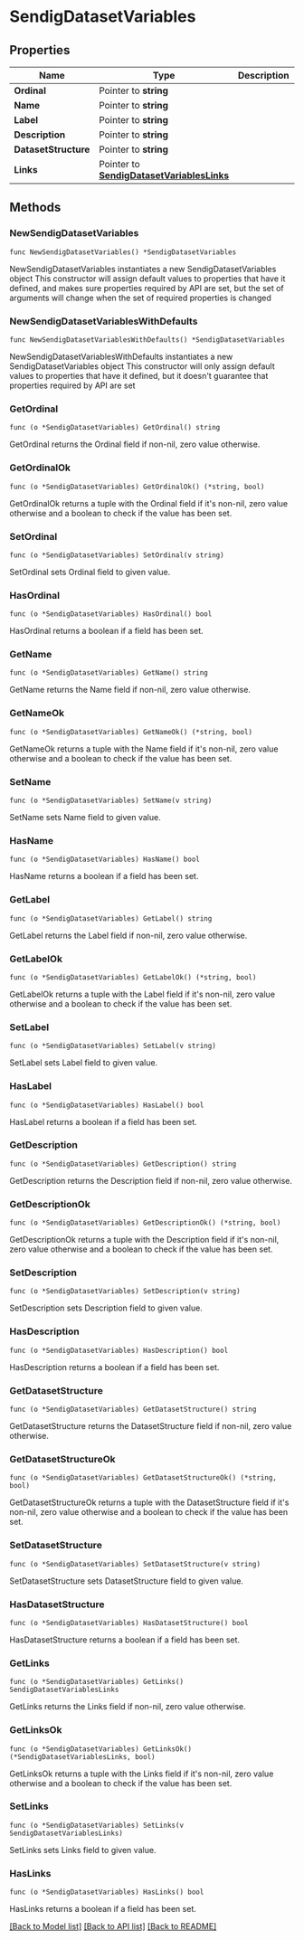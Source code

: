 # SendigDatasetVariables

## Properties

Name | Type | Description | Notes
------------ | ------------- | ------------- | -------------
**Ordinal** | Pointer to **string** |  | [optional] 
**Name** | Pointer to **string** |  | [optional] 
**Label** | Pointer to **string** |  | [optional] 
**Description** | Pointer to **string** |  | [optional] 
**DatasetStructure** | Pointer to **string** |  | [optional] 
**Links** | Pointer to [**SendigDatasetVariablesLinks**](SendigDatasetVariablesLinks.md) |  | [optional] 

## Methods

### NewSendigDatasetVariables

`func NewSendigDatasetVariables() *SendigDatasetVariables`

NewSendigDatasetVariables instantiates a new SendigDatasetVariables object
This constructor will assign default values to properties that have it defined,
and makes sure properties required by API are set, but the set of arguments
will change when the set of required properties is changed

### NewSendigDatasetVariablesWithDefaults

`func NewSendigDatasetVariablesWithDefaults() *SendigDatasetVariables`

NewSendigDatasetVariablesWithDefaults instantiates a new SendigDatasetVariables object
This constructor will only assign default values to properties that have it defined,
but it doesn't guarantee that properties required by API are set

### GetOrdinal

`func (o *SendigDatasetVariables) GetOrdinal() string`

GetOrdinal returns the Ordinal field if non-nil, zero value otherwise.

### GetOrdinalOk

`func (o *SendigDatasetVariables) GetOrdinalOk() (*string, bool)`

GetOrdinalOk returns a tuple with the Ordinal field if it's non-nil, zero value otherwise
and a boolean to check if the value has been set.

### SetOrdinal

`func (o *SendigDatasetVariables) SetOrdinal(v string)`

SetOrdinal sets Ordinal field to given value.

### HasOrdinal

`func (o *SendigDatasetVariables) HasOrdinal() bool`

HasOrdinal returns a boolean if a field has been set.

### GetName

`func (o *SendigDatasetVariables) GetName() string`

GetName returns the Name field if non-nil, zero value otherwise.

### GetNameOk

`func (o *SendigDatasetVariables) GetNameOk() (*string, bool)`

GetNameOk returns a tuple with the Name field if it's non-nil, zero value otherwise
and a boolean to check if the value has been set.

### SetName

`func (o *SendigDatasetVariables) SetName(v string)`

SetName sets Name field to given value.

### HasName

`func (o *SendigDatasetVariables) HasName() bool`

HasName returns a boolean if a field has been set.

### GetLabel

`func (o *SendigDatasetVariables) GetLabel() string`

GetLabel returns the Label field if non-nil, zero value otherwise.

### GetLabelOk

`func (o *SendigDatasetVariables) GetLabelOk() (*string, bool)`

GetLabelOk returns a tuple with the Label field if it's non-nil, zero value otherwise
and a boolean to check if the value has been set.

### SetLabel

`func (o *SendigDatasetVariables) SetLabel(v string)`

SetLabel sets Label field to given value.

### HasLabel

`func (o *SendigDatasetVariables) HasLabel() bool`

HasLabel returns a boolean if a field has been set.

### GetDescription

`func (o *SendigDatasetVariables) GetDescription() string`

GetDescription returns the Description field if non-nil, zero value otherwise.

### GetDescriptionOk

`func (o *SendigDatasetVariables) GetDescriptionOk() (*string, bool)`

GetDescriptionOk returns a tuple with the Description field if it's non-nil, zero value otherwise
and a boolean to check if the value has been set.

### SetDescription

`func (o *SendigDatasetVariables) SetDescription(v string)`

SetDescription sets Description field to given value.

### HasDescription

`func (o *SendigDatasetVariables) HasDescription() bool`

HasDescription returns a boolean if a field has been set.

### GetDatasetStructure

`func (o *SendigDatasetVariables) GetDatasetStructure() string`

GetDatasetStructure returns the DatasetStructure field if non-nil, zero value otherwise.

### GetDatasetStructureOk

`func (o *SendigDatasetVariables) GetDatasetStructureOk() (*string, bool)`

GetDatasetStructureOk returns a tuple with the DatasetStructure field if it's non-nil, zero value otherwise
and a boolean to check if the value has been set.

### SetDatasetStructure

`func (o *SendigDatasetVariables) SetDatasetStructure(v string)`

SetDatasetStructure sets DatasetStructure field to given value.

### HasDatasetStructure

`func (o *SendigDatasetVariables) HasDatasetStructure() bool`

HasDatasetStructure returns a boolean if a field has been set.

### GetLinks

`func (o *SendigDatasetVariables) GetLinks() SendigDatasetVariablesLinks`

GetLinks returns the Links field if non-nil, zero value otherwise.

### GetLinksOk

`func (o *SendigDatasetVariables) GetLinksOk() (*SendigDatasetVariablesLinks, bool)`

GetLinksOk returns a tuple with the Links field if it's non-nil, zero value otherwise
and a boolean to check if the value has been set.

### SetLinks

`func (o *SendigDatasetVariables) SetLinks(v SendigDatasetVariablesLinks)`

SetLinks sets Links field to given value.

### HasLinks

`func (o *SendigDatasetVariables) HasLinks() bool`

HasLinks returns a boolean if a field has been set.


[[Back to Model list]](../README.md#documentation-for-models) [[Back to API list]](../README.md#documentation-for-api-endpoints) [[Back to README]](../README.md)


